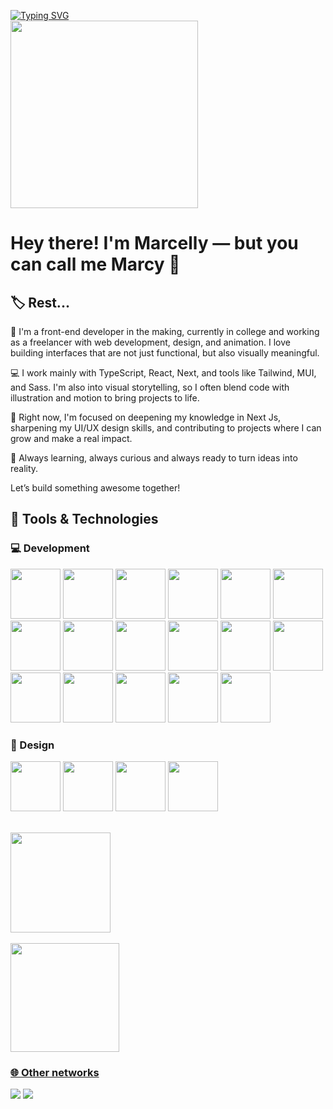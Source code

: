 
<a href="https://git.io/typing-svg"><img src="https://readme-typing-svg.herokuapp.com?font=Fira+Code&size=25&pause=1000&color=F7F7F7&random=false&width=510&lines=%F0%9F%91%8B%F0%9F%8F%BC+Hi!+Welcome+to+my+profile+%F0%9F%98%BC%F0%9F%92%BB" alt="Typing SVG" /></a></br>
<img src="dumb-cat.gif"  width="300" heigth="300"/>

# Hey there! I'm Marcelly — but you can call me Marcy 💫

## 🏷 Rest...
🎨 I'm a front-end developer in the making, currently in college and working as a freelancer with web development, design, and animation. I love building interfaces that are not just functional, but also visually meaningful.

💻 I work mainly with TypeScript, React, Next, and tools like Tailwind, MUI, and Sass. I'm also into visual storytelling, so I often blend code with illustration and motion to bring projects to life.

🚀 Right now, I'm focused on deepening my knowledge in Next Js, sharpening my UI/UX design skills, and contributing to projects where I can grow and make a real impact.

🌱 Always learning, always curious and always ready to turn ideas into reality.

Let’s build something awesome together!
## 🔬 Tools & Technologies
### 💻 Development

<img loading="lazy" src="https://cdn.jsdelivr.net/gh/devicons/devicon@latest/icons/typescript/typescript-original.svg" width="80" height="80"/> <img loading="lazy" src="https://cdn.jsdelivr.net/gh/devicons/devicon@latest/icons/javascript/javascript-original.svg" width="80" height="80"/> <img loading="lazy" src="https://cdn.jsdelivr.net/gh/devicons/devicon@latest/icons/html5/html5-original.svg" width="80" height="80"/> <img src="https://cdn.jsdelivr.net/gh/devicons/devicon@latest/icons/csharp/csharp-original.svg" width="80" height="80"/> <img loading="lazy" src="https://cdn.jsdelivr.net/gh/devicons/devicon@latest/icons/css3/css3-original.svg" width="80" height="80"/> <img loading="lazy" src="https://cdn.jsdelivr.net/gh/devicons/devicon@latest/icons/react/react-original-wordmark.svg" width="80" height="80"/> <img loading="lazy" src="https://cdn.jsdelivr.net/gh/devicons/devicon@latest/icons/nextjs/nextjs-original.svg" width="80" height="80" /> <img loading="lazy" src="https://cdn.jsdelivr.net/gh/devicons/devicon@latest/icons/angular/angular-original.svg" width="80" height="80"/> <img loading="lazy" src="https://cdn.jsdelivr.net/gh/devicons/devicon@latest/icons/tailwindcss/tailwindcss-original.svg" width="80" height="80"/> <img src="https://cdn.jsdelivr.net/gh/devicons/devicon@latest/icons/sass/sass-original.svg" width="80" height="80"/> <img loading="lazy" src="https://cdn.jsdelivr.net/gh/devicons/devicon@latest/icons/nodejs/nodejs-original-wordmark.svg" width="80" height="80"/> <img loading="lazy" src="https://cdn.jsdelivr.net/gh/devicons/devicon@latest/icons/sequelize/sequelize-original.svg" width="80" height="80"/> <img loading="lazy" src="https://cdn.jsdelivr.net/gh/devicons/devicon@latest/icons/mongodb/mongodb-original-wordmark.svg" width="80" height="80"/> <img loading="lazy" src="https://cdn.jsdelivr.net/gh/devicons/devicon@latest/icons/postgresql/postgresql-original-wordmark.svg" width="80" height="80"/> <img loading="lazy" src="https://cdn.jsdelivr.net/gh/devicons/devicon@latest/icons/yarn/yarn-original.svg" width="80" height="80"/> <img loading="lazy" src="https://cdn.jsdelivr.net/gh/devicons/devicon@latest/icons/git/git-original.svg" width="80" height="80"/> <img src="https://cdn.jsdelivr.net/gh/devicons/devicon@latest/icons/unity/unity-original.svg" width="80" height="80"/>

### 🎨 Design

<img src="https://cdn.jsdelivr.net/gh/devicons/devicon@latest/icons/figma/figma-original.svg" width="80" height="80"/> <img src="https://cdn.jsdelivr.net/gh/devicons/devicon@latest/icons/illustrator/illustrator-plain.svg" width="80" height="80"/> <img src="https://cdn.jsdelivr.net/gh/devicons/devicon@latest/icons/photoshop/photoshop-original.svg" width="80" height="80"/> <img src="https://cdn.jsdelivr.net/gh/devicons/devicon@latest/icons/canva/canva-original.svg" width="80" height="80"/>
          
<br>
<div>
<a href="https://github.com/marcyroz">
<img loading="lazy" height="160em" src="https://github-readme-stats.vercel.app/api/top-langs/?username=marcyroz&layout=compact&langs_count=7&theme=dracula"/>
            <br>
            <br>
<img loading="lazy" height="174em" src="https://github-readme-stats.vercel.app/api?username=marcyroz&show_icons=true&theme=dracula&include_all_commits=true&count_private=true"/>
</div>

### 🌐 Other networks
[<img src="https://img.shields.io/badge/LinkedIn-0077B5?style=for-the-badge&logo=linkedin&logoColor=white">](https://www.linkedin.com/in/marcelly-do-nascimento-farias-93aa17268?utm_source=share&utm_campaign=share_via&utm_content=profile&utm_medium=android_app)
[<img src="https://img.shields.io/badge/Behance-0054F7?style=for-the-badge&logo=behance&logoColor=white">](https://www.behance.net/marcellnascime7)
          
          
